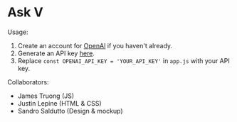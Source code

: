 # Ask V

Usage:
1. Create an account for [OpenAI](https://beta.openai.com/signup) if you haven't already.
2. Generate an API key [here](https://beta.openai.com/account/api-keys).
3. Replace `const OPENAI_API_KEY = 'YOUR_API_KEY'` in `app.js` with your API key.

Collaborators:
- James Truong (JS)
- Justin Lepine (HTML & CSS)
- Sandro Saldutto (Design & mockup)
